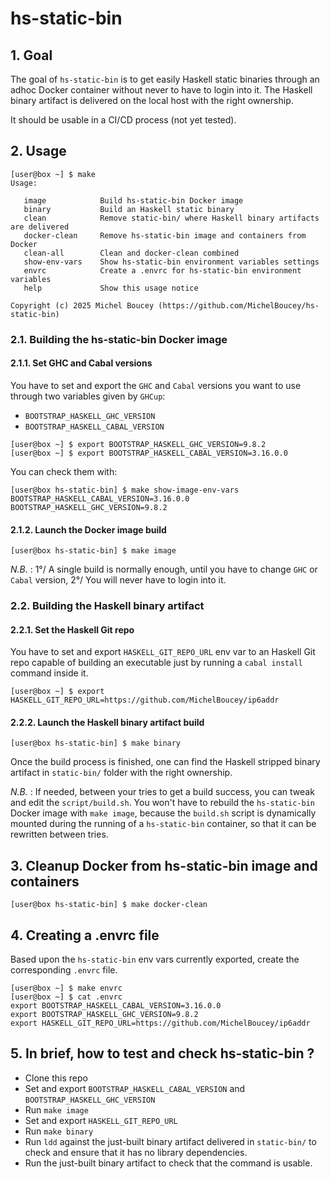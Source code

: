 # hs-static-bin

## 1. Goal

The goal of `hs-static-bin` is to get easily Haskell static binaries through an adhoc Docker container without never to have to login into it. The Haskell binary artifact is delivered on the local host with the right ownership.

It should be usable in a CI/CD process (not yet tested).

## 2. Usage

```
[user@box ~] $ make
Usage:

   image            Build hs-static-bin Docker image
   binary           Build an Haskell static binary
   clean            Remove static-bin/ where Haskell binary artifacts are delivered
   docker-clean     Remove hs-static-bin image and containers from Docker
   clean-all        Clean and docker-clean combined
   show-env-vars    Show hs-static-bin environment variables settings
   envrc            Create a .envrc for hs-static-bin environment variables
   help             Show this usage notice

Copyright (c) 2025 Michel Boucey (https://github.com/MichelBoucey/hs-static-bin)
```

### 2.1. Building the hs-static-bin Docker image

#### 2.1.1. Set GHC and Cabal versions

You have to set and export the `GHC` and `Cabal` versions you want to use through two variables given by `GHCup`:

- `BOOTSTRAP_HASKELL_GHC_VERSION`
- `BOOTSTRAP_HASKELL_CABAL_VERSION`

```
[user@box ~] $ export BOOTSTRAP_HASKELL_GHC_VERSION=9.8.2
[user@box ~] $ export BOOTSTRAP_HASKELL_CABAL_VERSION=3.16.0.0
```

You can check them with:

```
[user@box hs-static-bin] $ make show-image-env-vars
BOOTSTRAP_HASKELL_CABAL_VERSION=3.16.0.0
BOOTSTRAP_HASKELL_GHC_VERSION=9.8.2
```

#### 2.1.2. Launch the Docker image build

```
[user@box hs-static-bin] $ make image
```

_N.B._ : 1°/ A single build is normally enough, until you have to change `GHC` or `Cabal` version, 2°/ You will never have to login into it.

### 2.2. Building the Haskell binary artifact

#### 2.2.1. Set the Haskell Git repo

You have to set and export `HASKELL_GIT_REPO_URL` env var to an Haskell Git repo capable of building an executable just by running a `cabal install` command inside it.

```
[user@box ~] $ export HASKELL_GIT_REPO_URL=https://github.com/MichelBoucey/ip6addr
```

#### 2.2.2. Launch the Haskell binary artifact build

```
[user@box hs-static-bin] $ make binary
```

Once the build process is finished, one can find the Haskell stripped binary artifact in `static-bin/` folder with the right ownership.

_N.B._ : If needed, between your tries to get a build success, you can tweak and edit the `script/build.sh`. You won't have to rebuild the `hs-static-bin` Docker image with `make image`, because the `build.sh` script is dynamically mounted during the running of a `hs-static-bin` container, so that it can be rewritten between tries.

## 3. Cleanup Docker from hs-static-bin image and containers

```
[user@box hs-static-bin] $ make docker-clean
```

## 4. Creating a .envrc file

Based upon the `hs-static-bin` env vars currently exported, create the corresponding `.envrc` file.

```
[user@box ~] $ make envrc
[user@box ~] $ cat .envrc
export BOOTSTRAP_HASKELL_CABAL_VERSION=3.16.0.0
export BOOTSTRAP_HASKELL_GHC_VERSION=9.8.2
export HASKELL_GIT_REPO_URL=https://github.com/MichelBoucey/ip6addr
```

## 5. In brief, how to test and check hs-static-bin ?

- Clone this repo
- Set and export `BOOTSTRAP_HASKELL_CABAL_VERSION` and `BOOTSTRAP_HASKELL_GHC_VERSION`
- Run `make image`
- Set and export `HASKELL_GIT_REPO_URL`
- Run `make binary`
- Run `ldd` against the just-built binary artifact delivered in `static-bin/` to check and ensure that it has no library dependencies.
- Run the just-built binary artifact to check that the command is usable.

